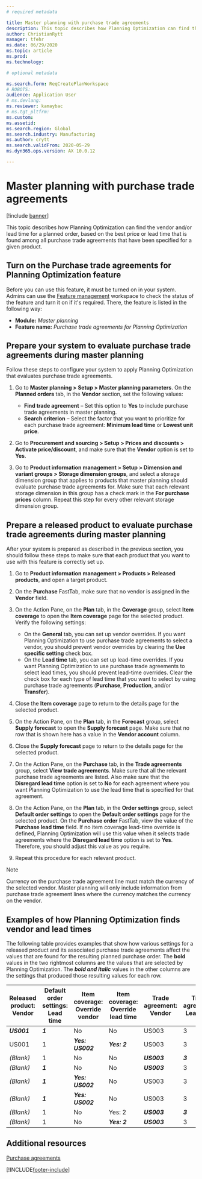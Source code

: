 ```yaml
---
# required metadata

title: Master planning with purchase trade agreements
description: This topic describes how Planning Optimization can find the vendor and/or lead time for a planned order, based on the best price or lead time that is found in purchase trade agreements.
author: ChristianRytt
manager: tfehr
ms.date: 06/29/2020
ms.topic: article
ms.prod: 
ms.technology: 

# optional metadata

ms.search.form: ReqCreatePlanWorkspace
# ROBOTS: 
audience: Application User
# ms.devlang: 
ms.reviewer: kamaybac
# ms.tgt_pltfrm: 
ms.custom: 
ms.assetid: 
ms.search.region: Global
ms.search.industry: Manufacturing
ms.author: crytt
ms.search.validFrom: 2020-05-29
ms.dyn365.ops.version: AX 10.0.12

---
```

# Master planning with purchase trade agreements

[!include [banner](../../includes/banner.md)]

This topic describes how Planning Optimization can find the vendor and/or lead time for a planned order, based on the best price or lead time that is found among all purchase trade agreements that have been specified for a given product.

## Turn on the Purchase trade agreements for Planning Optimization feature

Before you can use this feature, it must be turned on in your system. Admins can use the [Feature management](../../../fin-ops-core/fin-ops/get-started/feature-management/feature-management-overview.md) workspace to check the status of the feature and turn it on if it's required. There, the feature is listed in the following way:

- **Module:** *Master planning*
- **Feature name:** *Purchase trade agreements for Planning Optimization*

## Prepare your system to evaluate purchase trade agreements during master planning

Follow these steps to configure your system to apply Planning Optimization that evaluates purchase trade agreements.

1. Go to **Master planning \> Setup \> Master planning parameters**. On the **Planned orders** tab, in the **Vendor** section, set the following values:

    - **Find trade agreement** – Set this option to **Yes** to include purchase trade agreements in master planning.
    - **Search criterion** – Select the factor that you want to prioritize for each purchase trade agreement: **Minimum lead time** or **Lowest unit price**.

1. Go to **Procurement and sourcing \> Setup \> Prices and discounts \> Activate price/discount**, and make sure that the **Vendor** option is set to **Yes**.
1. Go to **Product information management \> Setup \> Dimension and variant groups \> Storage dimension groups**, and select a storage dimension group that applies to products that master planning should evaluate purchase trade agreements for. Make sure that each relevant storage dimension in this group has a check mark in the **For purchase prices** column. Repeat this step for every other relevant storage dimension group.

## Prepare a released product to evaluate purchase trade agreements during master planning

After your system is prepared as described in the previous section, you should follow these steps to make sure that each product that you want to use with this feature is correctly set up.

1. Go to **Product information management \> Products \> Released products**, and open a target product.
1. On the **Purchase** FastTab, make sure that no vendor is assigned in the **Vendor** field.
1. On the Action Pane, on the **Plan** tab, in the **Coverage** group, select **Item coverage** to open the **Item coverage** page for the selected product. Verify the following settings:

    - On the **General** tab, you can set up vendor overrides. If you want Planning Optimization to use purchase trade agreements to select a vendor, you should prevent vendor overrides by clearing the **Use specific setting** check box.
    - On the **Lead time** tab, you can set up lead-time overrides. If you want Planning Optimization to use purchase trade agreements to select lead times, you should prevent lead-time overrides. Clear the check box for each type of lead time that you want to select by using purchase trade agreements (**Purchase**, **Production**, and/or **Transfer**).

1. Close the **Item coverage** page to return to the details page for the selected product.
1. On the Action Pane, on the **Plan** tab, in the **Forecast** group, select **Supply forecast** to open the **Supply forecast** page. Make sure that no row that is shown here has a value in the **Vendor account** column.
1. Close the **Supply forecast** page to return to the details page for the selected product.
1. On the Action Pane, on the **Purchase** tab, in the **Trade agreements** group, select **View trade agreements**. Make sure that all the relevant purchase trade agreements are listed. Also make sure that the **Disregard lead time** option is set to **No** for each agreement where you want Planning Optimization to use the lead time that is specified for that agreement.
1. On the Action Pane, on the **Plan** tab, in the **Order settings** group, select **Default order settings** to open the **Default order settings** page for the selected product. On the **Purchase order** FastTab, view the value of the **Purchase lead time** field. If no item coverage lead-time override is defined, Planning Optimization will use this value when it selects trade agreements where the **Disregard lead time** option is set to **Yes**. Therefore, you should adjust this value as you require.
1. Repeat this procedure for each relevant product.

> [!NOTE]
> Currency on the purchase trade agreement line must match the currency of the selected vendor. Master planning will only include information from purchase trade agreement lines where the currency matches the currency on the vendor.

## Examples of how Planning Optimization finds vendor and lead times

The following table provides examples that show how various settings for a released product and its associated purchase trade agreements affect the values that are found for the resulting planned purchase order. The **bold** values in the two rightmost columns are the values that are selected by Planning Optimization. The ***bold and italic*** values in the other columns are the settings that produced those resulting values for each row.

| Released product: Vendor | Default order settings: Lead time | Item coverage: Override vendor | Item coverage: Override lead time | Trade agreement: Vendor | Trade agreement: Lead time | Trade agreement: Disregard lead time | Resulting vendor | Resulting lead time |
| --- | --- | --- | --- | --- | --- | --- | --- | --- |
| ***US001*** | ***1*** | No | No | US003 | 3 | No | **US001** | **1** |
| US001 | 1 | ***Yes: US002*** | ***Yes: 2*** | US003 | 3 | No | **US002** | **2** |
| *(Blank)* | 1 | No | No | ***US003*** | ***3*** | No | **US003** | **3** |
| *(Blank)* | ***1*** | No | No | ***US003*** | 3 | Yes | **US003** | **1** |
| *(Blank)* | ***1*** | ***Yes: US002*** | No | US003 | 3 | No | **US002** | **1** |
| *(Blank)* | ***1*** | ***Yes: US002*** | No | US003 | 3 | No | **US002** | **1** |
| *(Blank)* | 1 | No | Yes: 2 | ***US003*** | ***3*** | No | **US003** | **3** |
| *(Blank)* | 1 | No | ***Yes: 2*** | ***US003*** | 3 | Yes | **US003** | **2** |

## Additional resources

[Purchase agreements](../../procurement/purchase-agreements.md)


[!INCLUDE[footer-include](../../../includes/footer-banner.md)]
